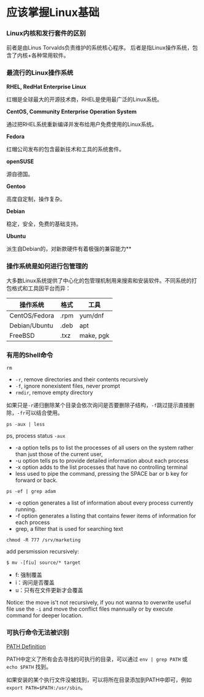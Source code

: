 # 应该掌握Linux基础


### Linux内核和发行套件的区别

前者是由Linus Torvalds负责维护的系统核心程序。
后者是指Linux操作系统，包含了内核+各种常用软件。

### 最流行的Linux操作系统

**RHEL, RedHat Enterprise Linux**

红帽是全球最大的开源技术商，RHEL是使用最广泛的Linux系统。

**CentOS, Community Enterprise Operation System**

通过把RHEL系统重新编译并发布给用户免费使用的Linux系统。

**Fedora**

红帽公司发布的包含最新技术和工具的系统套件。

**openSUSE**

源自德国。

**Gentoo**

高度自定制，操作复杂。

**Debian**

稳定，安全，免费的基础支持。

**Ubuntu**

派生自Debian的，对新款硬件有着极强的兼容能力**



### 操作系统是如何进行包管理的

大多数Linux系统提供了中心化的包管理机制用来搜索和安装软件。不同系统的打包格式和工具因平台而异：


|  操作系统 | 格式  |  工具  | 
|---|---|---|
| CentOS/Fedora  |  .rpm  |  yum/dnf  |   
| Debian/Ubuntu  |  .deb  |  apt  |   
| FreeBSD  |  .txz  |  make, pgk  |   

### 有用的Shell命令

`rm`

- `-r`, remove directories and their contents recursively 
- `-f`, ignore nonexistent files, never prompt
- `rmdir`, remove empty directory

如果只是`-r`递归删除某个目录会依次询问是否要删除子结构，`-f`跳过提示直接删除，`-fr`可以结合使用。


`ps -aux | less`

ps, process status
`-aux` 
  - -a option tells ps to list the processes of all users on the system rather than just those of the current user,
  - -u option tells ps to provide detailed information about each process
  - -x option adds to the list processes that have no controlling terminal
  - less used to pipe the command, pressing the SPACE bar or b key for forward or back.

`ps -ef | grep adam`

- -e option generates a list of information about every process currently running. 
- -f option generates a listing that contains fewer items of information for each process
- grep, a filter that is used for searching text

`chmod -R 777 /srv/marketing`

add persmission recursively: 

`$ mv -[fiu] source/* target`

- f: 强制覆盖
- i：询问是否覆盖
- u：只有在文件更新才会覆盖

Notice: the move is't not recursively, if you not wanna to overwrite useful file use the `-i` and move the conflict files mannually or by execute command for deeper location.


### 可执行命令无法被识别

[PATH Definition](http://www.linfo.org/path_env_var.html)

PATH中定义了所有会去寻找的可执行的目录，可以通过 `env | grep PATH` 或 `echo $PATH` 找到。

如果安装的某个执行文件没被找到，可以将所在目录添加到PATH中即可，例如 `export PATH=$PATH:/usr/sbin`。
